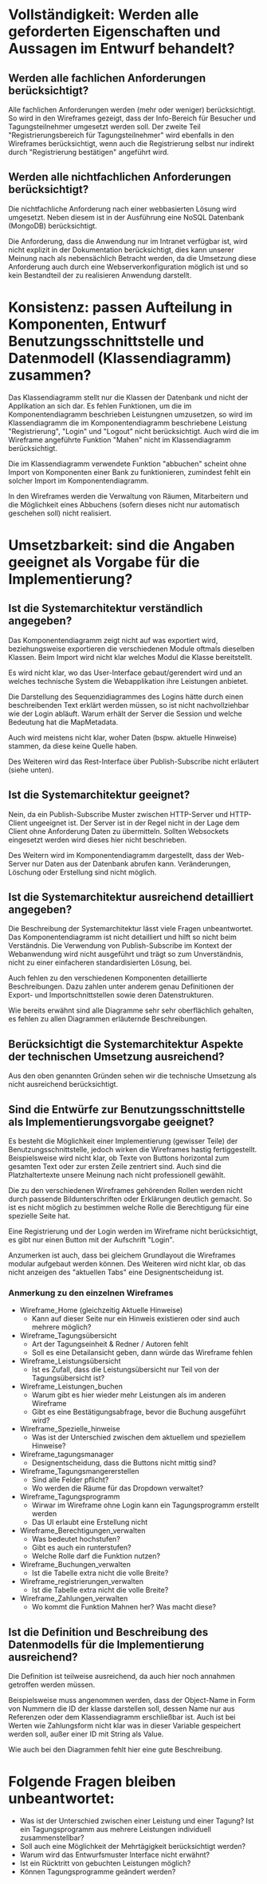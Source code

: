 # Vollständigkeit: Werden alle geforderten Eigenschaften und Aussagen im Entwurf behandelt?

## Werden alle fachlichen Anforderungen berücksichtigt?

Alle fachlichen Anforderungen werden (mehr oder weniger) berücksichtigt. So wird in den Wireframes gezeigt,
dass der Info-Bereich für Besucher und Tagungsteilnehmer umgesetzt werden soll.
Der zweite Teil "Registrierungsbereich für Tagungsteilnehmer" wird ebenfalls in den Wireframes berücksichtigt,
wenn auch die Registrierung selbst nur indirekt durch "Registrierung bestätigen" angeführt wird.

## Werden alle nichtfachlichen Anforderungen berücksichtigt?

Die nichtfachliche Anforderung nach einer webbasierten Lösung wird umgesetzt.
Neben diesem ist in der Ausführung eine NoSQL Datenbank (MongoDB) berücksichtigt.

Die Anforderung, dass die Anwendung nur im Intranet verfügbar ist,
wird nicht explizit in der Dokumentation berücksichtigt,
dies kann unserer Meinung nach als nebensächlich Betracht werden,
da die Umsetzung diese Anforderung auch durch eine Webserverkonfiguration möglich ist und
so kein Bestandteil der zu realisieren Anwendung darstellt.

# Konsistenz: passen Aufteilung in Komponenten, Entwurf Benutzungsschnittstelle und Datenmodell (Klassendiagramm) zusammen?

Das Klassendiagramm stellt nur die Klassen der Datenbank und nicht der Applikation an sich dar.
Es fehlen Funktionen, um die im Komponentendiagramm beschrieben Leistungnen umzusetzen,
so wird im Klassendiagramm die im Komponentendiagramm beschriebene Leistung "Registrierung",
"Login" und "Logout" nicht berücksichtigt.
Auch wird die im Wireframe angeführte Funktion "Mahen" nicht im Klassendiagramm berücksichtigt.

Die im Klassendiagramm verwendete Funktion "abbuchen" scheint ohne Import von Komponenten einer Bank zu funktionieren,
zumindest fehlt ein solcher Import im Komponentendiagramm.

In den Wireframes werden die Verwaltung von Räumen, Mitarbeitern und
die Möglichkeit eines Abbuchens (sofern dieses nicht nur automatisch geschehen soll) nicht realisiert.

# Umsetzbarkeit: sind die Angaben geeignet als Vorgabe für die Implementierung?

## Ist die Systemarchitektur verständlich angegeben?

Das Komponentendiagramm zeigt nicht auf was exportiert wird,
beziehungsweise exportieren die verschiedenen Module oftmals dieselben Klassen.
Beim Import wird nicht klar welches Modul die Klasse bereitstellt.

Es wird nicht klar, wo das User-Interface gebaut/gerendert wird und
an welches technische System die Webapplikation ihre Leistungen anbietet.

Die Darstellung des Sequenzidiagrammes des Logins hätte durch einen beschreibenden Text erklärt werden müssen,
so ist nicht nachvollziehbar wie der Login abläuft.
Warum erhält der Server die Session und welche Bedeutung hat die MapMetadata.

Auch wird meistens nicht klar, woher Daten (bspw. aktuelle Hinweise) stammen, da diese keine Quelle haben.

Des Weiteren wird das Rest-Interface über Publish-Subscribe nicht erläutert (siehe unten).

## Ist die Systemarchitektur geeignet?

Nein, da ein Publish-Subscribe Muster zwischen HTTP-Server und HTTP-Client ungeeignet ist.
Der Server ist in der Regel nicht in der Lage dem Client ohne Anforderung Daten zu übermitteln.
Sollten Websockets eingesetzt werden wird dieses hier nicht beschrieben.

Des Weitern wird im Komponentendiagramm dargestellt, dass der Web-Server nur Daten aus der Datenbank abrufen kann.
Veränderungen, Löschung oder Erstellung sind nicht möglich.

## Ist die Systemarchitektur ausreichend detailliert angegeben?

Die Beschreibung der Systemarchitektur lässt viele Fragen unbeantwortet. Das Komponentendiagramm ist nicht detailliert
und hilft so nicht beim Verständnis.
Die Verwendung von Publish-Subscribe im Kontext der Webanwendung wird nicht ausgeführt und trägt so zum Unverständnis,
nicht zu einer einfacheren standardisierten Lösung, bei.

Auch fehlen zu den verschiedenen Komponenten detaillierte Beschreibungen.
Dazu zahlen unter anderem genau Definitionen der Export- und Importschnittstellen sowie deren Datenstrukturen.

Wie bereits erwähnt sind alle Diagramme sehr sehr oberflächlich gehalten,
es fehlen zu allen Diagrammen erläuternde Beschreibungen. 

## Berücksichtigt die Systemarchitektur Aspekte der technischen Umsetzung ausreichend?

Aus den oben genannten Gründen sehen wir die technische Umsetzung als nicht ausreichend berücksichtigt.

## Sind die Entwürfe zur Benutzungsschnittstelle als Implementierungsvorgabe geeignet?

Es besteht die Möglichkeit einer Implementierung (gewisser Teile) der Benutzungsschnittstelle,
jedoch wirken die Wireframes hastig fertiggestellt.
Beispielsweise wird nicht klar, ob Texte von Buttons horizontal zum gesamten Text oder zur ersten Zeile zentriert sind.
Auch sind die Platzhaltertexte unsere Meinung nach nicht professionell gewählt.

Die zu den verschiedenen Wireframes gehörenden Rollen werden nicht durch passende Bildunterschriften
oder Erklärungen deutlich gemacht.
So ist es nicht möglich zu bestimmen welche Rolle die Berechtigung für eine spezielle Seite hat.

Eine Registrierung und der Login werden im Wireframe nicht berücksichtigt,
es gibt nur einen Button mit der Aufschrift "Login".

Anzumerken ist auch, dass bei gleichem Grundlayout die Wireframes modular aufgebaut werden können.
Des Weiteren wird nicht klar, ob das nicht anzeigen des "aktuellen Tabs" eine Designentscheidung ist.

### Anmerkung zu den einzelnen Wireframes

* Wireframe_Home (gleichzeitig Aktuelle Hinweise)
    * Kann auf dieser Seite nur ein Hinweis existieren oder sind auch mehrere möglich?
* Wireframe_Tagungsübersicht
    * Art der Tagungseinheit & Redner / Autoren fehlt
    * Soll es eine Detailansicht geben, dann würde das Wireframe fehlen
* Wireframe_Leistungsübersicht
    * Ist es Zufall, dass die Leistungsübersicht nur Teil von der Tagungsübersicht ist?
* Wireframe_Leistungen_buchen
    * Warum gibt es hier wieder mehr Leistungen als im anderen Wireframe
    * Gibt es eine Bestätigungsabfrage, bevor die Buchung ausgeführt wird?
* Wireframe_Spezielle_hinweise
    * Was ist der Unterschied zwischen dem aktuellem und speziellem Hinweise?
* Wireframe_tagungsmanager
    * Designentscheidung, dass die Buttons nicht mittig sind?
* Wireframe_Tagungsmangererstellen
    * Sind alle Felder pflicht?
    * Wo werden die Räume für das Dropdown verwaltet?
* Wireframe_Tagungsprogramm    
    * Wirwar im Wireframe ohne Login kann ein Tagungsprogramm erstellt werden
    * Das UI erlaubt eine Erstellung nicht
* Wireframe_Berechtigungen_verwalten
    * Was bedeutet hochstufen?
    * Gibt es auch ein runterstufen?
    * Welche Rolle darf die Funktion nutzen?
* Wireframe_Buchungen_verwalten
    * Ist die Tabelle extra nicht die volle Breite?
* Wireframe_registrierungen_verwalten
    * Ist die Tabelle extra nicht die volle Breite?
* Wireframe_Zahlungen_verwalten
    * Wo kommt die Funktion Mahnen her? Was macht diese?

## Ist die Definition und Beschreibung des Datenmodells für die Implementierung ausreichend?

Die Definition ist teilweise ausreichend, da auch hier noch annahmen getroffen werden müssen.

Beispielsweise muss angenommen werden, dass der Object-Name in Form von Nummern die ID der klasse darstellen soll,
dessen Name nur aus Referenzen oder dem Klassendiagramm erschließbar ist.
Auch ist bei Werten wie Zahlungsform nicht klar was in dieser Variable gespeichert werden soll,
außer einer ID mit String als Value.

Wie auch bei den Diagrammen fehlt hier eine gute Beschreibung.
        
# Folgende Fragen bleiben unbeantwortet:
* Was ist der Unterschied zwischen einer Leistung und einer Tagung?
Ist ein Tagungsprogramm aus mehrere Leistungen individuell zusammenstellbar?
* Soll auch eine Möglichkeit der Mehrtägigkeit berücksichtigt werden?
* Warum wird das Entwurfsmuster Interface nicht erwähnt?
* Ist ein Rücktritt von gebuchten Leistungen möglich?
* Können Tagungsprogramme geändert werden?
